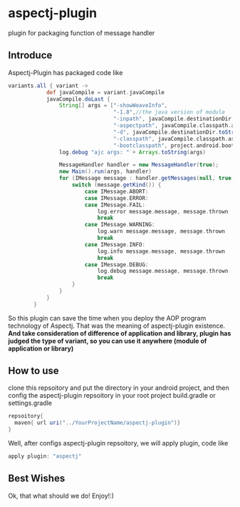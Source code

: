 # aspectj-plugin
plugin for packaging function of message handler
## Introduce
Aspectj-Plugin has packaged code like
```groovy
variants.all { variant ->
            def javaCompile = variant.javaCompile
            javaCompile.doLast {
                String[] args = ["-showWeaveInfo",
                                 "-1.8",//the java version of module
                                 "-inpath", javaCompile.destinationDir.toString(),
                                 "-aspectpath", javaCompile.classpath.asPath,
                                 "-d", javaCompile.destinationDir.toString(),
                                 "-classpath", javaCompile.classpath.asPath,
                                 "-bootclasspath", project.android.bootClasspath.join(File.pathSeparator)]
                log.debug "ajc args: " + Arrays.toString(args)

                MessageHandler handler = new MessageHandler(true);
                new Main().run(args, handler)
                for (IMessage message : handler.getMessages(null, true)) {
                    switch (message.getKind()) {
                        case IMessage.ABORT:
                        case IMessage.ERROR:
                        case IMessage.FAIL:
                            log.error message.message, message.thrown
                            break
                        case IMessage.WARNING:
                            log.warn message.message, message.thrown
                            break
                        case IMessage.INFO:
                            log.info message.message, message.thrown
                            break
                        case IMessage.DEBUG:
                            log.debug message.message, message.thrown
                            break
                    }
                }
            }
        }
```
So this plugin can save the time when you deploy the AOP program technology of Aspectj.
That was the meaning of aspectj-plugin existence.
**And take consideration of difference of application and library, plugin has judged the type of variant, so you can use it anywhere (module of application or library)**
## How to use
clone this repsoitory and put the directory in your android project, and then config the aspectj-plugin repsoitory in your root project build.gradle or settings.gradle
```groovy
repsoitory{
  maven{ url uri("../YourProjectName/aspectj-plugin")}
}
```
Well, after configs aspectj-plugin repsoitory, we will apply plugin, code like
```groovy
apply plugin: "aspectj"
```
## Best Wishes
Ok, that what should we do!
Enjoy!:)
